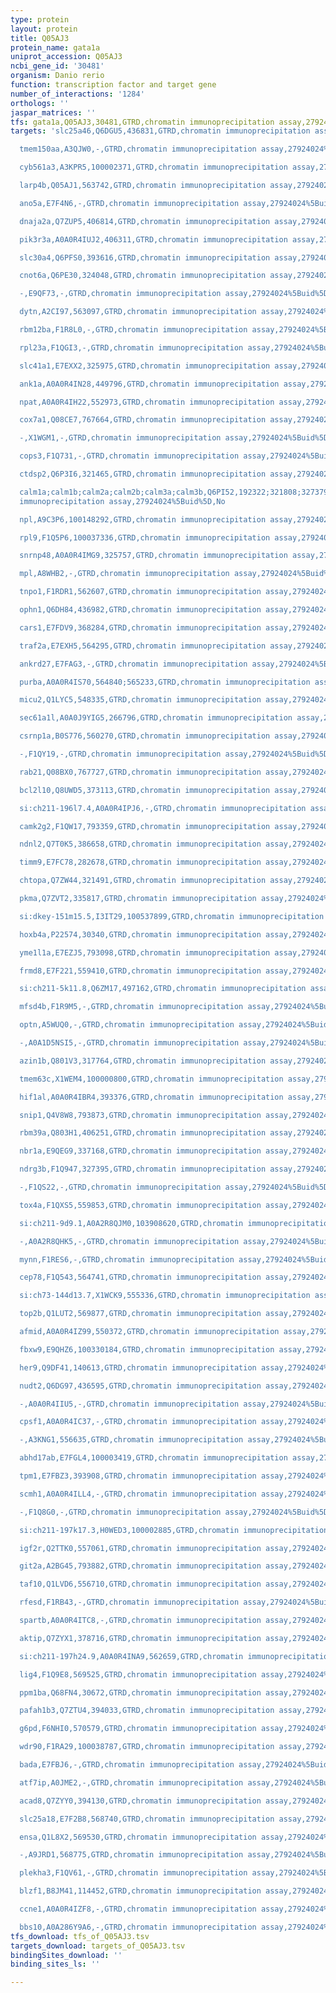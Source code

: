 ```yaml
---
type: protein
layout: protein
title: Q05AJ3
protein_name: gata1a
uniprot_accession: Q05AJ3
ncbi_gene_id: '30481'
organism: Danio rerio
function: transcription factor and target gene
number_of_interactions: '1284'
orthologs: ''
jaspar_matrices: ''
tfs: gata1a,Q05AJ3,30481,GTRD,chromatin immunoprecipitation assay,27924024%5Buid%5D,No
targets: 'slc25a46,Q6DGU5,436831,GTRD,chromatin immunoprecipitation assay,27924024%5Buid%5D,No

  tmem150aa,A3QJW0,-,GTRD,chromatin immunoprecipitation assay,27924024%5Buid%5D,No

  cyb561a3,A3KPR5,100002371,GTRD,chromatin immunoprecipitation assay,27924024%5Buid%5D,No

  larp4b,Q05AJ1,563742,GTRD,chromatin immunoprecipitation assay,27924024%5Buid%5D,No

  ano5a,E7F4N6,-,GTRD,chromatin immunoprecipitation assay,27924024%5Buid%5D,No

  dnaja2a,Q7ZUP5,406814,GTRD,chromatin immunoprecipitation assay,27924024%5Buid%5D,No

  pik3r3a,A0A0R4IUJ2,406311,GTRD,chromatin immunoprecipitation assay,27924024%5Buid%5D,No

  slc30a4,Q6PFS0,393616,GTRD,chromatin immunoprecipitation assay,27924024%5Buid%5D,No

  cnot6a,Q6PE30,324048,GTRD,chromatin immunoprecipitation assay,27924024%5Buid%5D,No

  -,E9QF73,-,GTRD,chromatin immunoprecipitation assay,27924024%5Buid%5D,No

  dytn,A2CI97,563097,GTRD,chromatin immunoprecipitation assay,27924024%5Buid%5D,No

  rbm12ba,F1R8L0,-,GTRD,chromatin immunoprecipitation assay,27924024%5Buid%5D,No

  rpl23a,F1QGI3,-,GTRD,chromatin immunoprecipitation assay,27924024%5Buid%5D,No

  slc41a1,E7EXX2,325975,GTRD,chromatin immunoprecipitation assay,27924024%5Buid%5D,No

  ank1a,A0A0R4IN28,449796,GTRD,chromatin immunoprecipitation assay,27924024%5Buid%5D,No

  npat,A0A0R4IH22,552973,GTRD,chromatin immunoprecipitation assay,27924024%5Buid%5D,No

  cox7a1,Q08CE7,767664,GTRD,chromatin immunoprecipitation assay,27924024%5Buid%5D,No

  -,X1WGM1,-,GTRD,chromatin immunoprecipitation assay,27924024%5Buid%5D,No

  cops3,F1Q731,-,GTRD,chromatin immunoprecipitation assay,27924024%5Buid%5D,No

  ctdsp2,Q6P3I6,321465,GTRD,chromatin immunoprecipitation assay,27924024%5Buid%5D,No

  calm1a;calm1b;calm2a;calm2b;calm3a;calm3b,Q6PI52,192322;321808;327379;336121;368217;406660,GTRD,chromatin
  immunoprecipitation assay,27924024%5Buid%5D,No

  npl,A9C3P6,100148292,GTRD,chromatin immunoprecipitation assay,27924024%5Buid%5D,No

  rpl9,F1Q5P6,100037336,GTRD,chromatin immunoprecipitation assay,27924024%5Buid%5D,No

  snrnp48,A0A0R4IMG9,325757,GTRD,chromatin immunoprecipitation assay,27924024%5Buid%5D,No

  mpl,A8WHB2,-,GTRD,chromatin immunoprecipitation assay,27924024%5Buid%5D,No

  tnpo1,F1RDR1,562607,GTRD,chromatin immunoprecipitation assay,27924024%5Buid%5D,No

  ophn1,Q6DH84,436982,GTRD,chromatin immunoprecipitation assay,27924024%5Buid%5D,No

  cars1,E7FDV9,368284,GTRD,chromatin immunoprecipitation assay,27924024%5Buid%5D,No

  traf2a,E7EXH5,564295,GTRD,chromatin immunoprecipitation assay,27924024%5Buid%5D,No

  ankrd27,E7FAG3,-,GTRD,chromatin immunoprecipitation assay,27924024%5Buid%5D,No

  purba,A0A0R4IS70,564840;565233,GTRD,chromatin immunoprecipitation assay,27924024%5Buid%5D,No

  micu2,Q1LYC5,548335,GTRD,chromatin immunoprecipitation assay,27924024%5Buid%5D,No

  sec61a1l,A0A0J9YIG5,266796,GTRD,chromatin immunoprecipitation assay,27924024%5Buid%5D,No

  csrnp1a,B0S776,560270,GTRD,chromatin immunoprecipitation assay,27924024%5Buid%5D,No

  -,F1QY19,-,GTRD,chromatin immunoprecipitation assay,27924024%5Buid%5D,No

  rab21,Q08BX0,767727,GTRD,chromatin immunoprecipitation assay,27924024%5Buid%5D,No

  bcl2l10,Q8UWD5,373113,GTRD,chromatin immunoprecipitation assay,27924024%5Buid%5D,No

  si:ch211-196l7.4,A0A0R4IPJ6,-,GTRD,chromatin immunoprecipitation assay,27924024%5Buid%5D,No

  camk2g2,F1QW17,793359,GTRD,chromatin immunoprecipitation assay,27924024%5Buid%5D,No

  ndnl2,Q7T0K5,386658,GTRD,chromatin immunoprecipitation assay,27924024%5Buid%5D,No

  timm9,E7FC78,282678,GTRD,chromatin immunoprecipitation assay,27924024%5Buid%5D,No

  chtopa,Q7ZW44,321491,GTRD,chromatin immunoprecipitation assay,27924024%5Buid%5D,No

  pkma,Q7ZVT2,335817,GTRD,chromatin immunoprecipitation assay,27924024%5Buid%5D,No

  si:dkey-151m15.5,I3IT29,100537899,GTRD,chromatin immunoprecipitation assay,27924024%5Buid%5D,No

  hoxb4a,P22574,30340,GTRD,chromatin immunoprecipitation assay,27924024%5Buid%5D,No

  yme1l1a,E7EZJ5,793098,GTRD,chromatin immunoprecipitation assay,27924024%5Buid%5D,No

  frmd8,E7F221,559410,GTRD,chromatin immunoprecipitation assay,27924024%5Buid%5D,No

  si:ch211-5k11.8,Q6ZM17,497162,GTRD,chromatin immunoprecipitation assay,27924024%5Buid%5D,No

  mfsd4b,F1R9M5,-,GTRD,chromatin immunoprecipitation assay,27924024%5Buid%5D,No

  optn,A5WUQ0,-,GTRD,chromatin immunoprecipitation assay,27924024%5Buid%5D,No

  -,A0A1D5NSI5,-,GTRD,chromatin immunoprecipitation assay,27924024%5Buid%5D,No

  azin1b,Q801V3,317764,GTRD,chromatin immunoprecipitation assay,27924024%5Buid%5D,No

  tmem63c,X1WEM4,100000800,GTRD,chromatin immunoprecipitation assay,27924024%5Buid%5D,No

  hif1al,A0A0R4IBR4,393376,GTRD,chromatin immunoprecipitation assay,27924024%5Buid%5D,No

  snip1,Q4V8W8,793873,GTRD,chromatin immunoprecipitation assay,27924024%5Buid%5D,No

  rbm39a,Q803H1,406251,GTRD,chromatin immunoprecipitation assay,27924024%5Buid%5D,No

  nbr1a,E9QEG9,337168,GTRD,chromatin immunoprecipitation assay,27924024%5Buid%5D,No

  ndrg3b,F1Q947,327395,GTRD,chromatin immunoprecipitation assay,27924024%5Buid%5D,No

  -,F1QS22,-,GTRD,chromatin immunoprecipitation assay,27924024%5Buid%5D,No

  tox4a,F1QXS5,559853,GTRD,chromatin immunoprecipitation assay,27924024%5Buid%5D,No

  si:ch211-9d9.1,A0A2R8QJM0,103908620,GTRD,chromatin immunoprecipitation assay,27924024%5Buid%5D,No

  -,A0A2R8QHK5,-,GTRD,chromatin immunoprecipitation assay,27924024%5Buid%5D,No

  mynn,F1RES6,-,GTRD,chromatin immunoprecipitation assay,27924024%5Buid%5D,No

  cep78,F1Q543,564741,GTRD,chromatin immunoprecipitation assay,27924024%5Buid%5D,No

  si:ch73-144d13.7,X1WCK9,555336,GTRD,chromatin immunoprecipitation assay,27924024%5Buid%5D,No

  top2b,Q1LUT2,569877,GTRD,chromatin immunoprecipitation assay,27924024%5Buid%5D,No

  afmid,A0A0R4IZ99,550372,GTRD,chromatin immunoprecipitation assay,27924024%5Buid%5D,No

  fbxw9,E9QHZ6,100330184,GTRD,chromatin immunoprecipitation assay,27924024%5Buid%5D,No

  her9,Q9DF41,140613,GTRD,chromatin immunoprecipitation assay,27924024%5Buid%5D,No

  nudt2,Q6DG97,436595,GTRD,chromatin immunoprecipitation assay,27924024%5Buid%5D,No

  -,A0A0R4IIU5,-,GTRD,chromatin immunoprecipitation assay,27924024%5Buid%5D,No

  cpsf1,A0A0R4IC37,-,GTRD,chromatin immunoprecipitation assay,27924024%5Buid%5D,No

  -,A3KNG1,556635,GTRD,chromatin immunoprecipitation assay,27924024%5Buid%5D,No

  abhd17ab,E7FGL4,100003419,GTRD,chromatin immunoprecipitation assay,27924024%5Buid%5D,No

  tpm1,E7FBZ3,393908,GTRD,chromatin immunoprecipitation assay,27924024%5Buid%5D,No

  scmh1,A0A0R4ILL4,-,GTRD,chromatin immunoprecipitation assay,27924024%5Buid%5D,No

  -,F1Q8G0,-,GTRD,chromatin immunoprecipitation assay,27924024%5Buid%5D,No

  si:ch211-197k17.3,H0WED3,100002885,GTRD,chromatin immunoprecipitation assay,27924024%5Buid%5D,No

  igf2r,Q2TTK0,557061,GTRD,chromatin immunoprecipitation assay,27924024%5Buid%5D,No

  git2a,A2BG45,793882,GTRD,chromatin immunoprecipitation assay,27924024%5Buid%5D,No

  taf10,Q1LVD6,556710,GTRD,chromatin immunoprecipitation assay,27924024%5Buid%5D,No

  rfesd,F1RB43,-,GTRD,chromatin immunoprecipitation assay,27924024%5Buid%5D,No

  spartb,A0A0R4ITC8,-,GTRD,chromatin immunoprecipitation assay,27924024%5Buid%5D,No

  aktip,Q7ZYX1,378716,GTRD,chromatin immunoprecipitation assay,27924024%5Buid%5D,No

  si:ch211-197h24.9,A0A0R4INA9,562659,GTRD,chromatin immunoprecipitation assay,27924024%5Buid%5D,No

  lig4,F1Q9E8,569525,GTRD,chromatin immunoprecipitation assay,27924024%5Buid%5D,No

  ppm1ba,Q68FN4,30672,GTRD,chromatin immunoprecipitation assay,27924024%5Buid%5D,No

  pafah1b3,Q7ZTU4,394033,GTRD,chromatin immunoprecipitation assay,27924024%5Buid%5D,No

  g6pd,F6NHI0,570579,GTRD,chromatin immunoprecipitation assay,27924024%5Buid%5D,No

  wdr90,F1RA29,100038787,GTRD,chromatin immunoprecipitation assay,27924024%5Buid%5D,No

  bada,E7FBJ6,-,GTRD,chromatin immunoprecipitation assay,27924024%5Buid%5D,No

  atf7ip,A0JME2,-,GTRD,chromatin immunoprecipitation assay,27924024%5Buid%5D,No

  acad8,Q7ZYY0,394130,GTRD,chromatin immunoprecipitation assay,27924024%5Buid%5D,No

  slc25a18,E7F2B8,568740,GTRD,chromatin immunoprecipitation assay,27924024%5Buid%5D,No

  ensa,Q1L8X2,569530,GTRD,chromatin immunoprecipitation assay,27924024%5Buid%5D,No

  -,A9JRD1,568775,GTRD,chromatin immunoprecipitation assay,27924024%5Buid%5D,No

  plekha3,F1QV61,-,GTRD,chromatin immunoprecipitation assay,27924024%5Buid%5D,No

  blzf1,B8JM41,114452,GTRD,chromatin immunoprecipitation assay,27924024%5Buid%5D,No

  ccne1,A0A0R4IZF8,-,GTRD,chromatin immunoprecipitation assay,27924024%5Buid%5D,No

  bbs10,A0A286Y9A6,-,GTRD,chromatin immunoprecipitation assay,27924024%5Buid%5D,No'
tfs_download: tfs_of_Q05AJ3.tsv
targets_download: targets_of_Q05AJ3.tsv
bindingSites_download: ''
binding_sites_ls: ''

---
```

